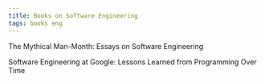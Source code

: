 ```yaml
---
title: Books on Software Engineering 
tags: books eng
---
```



The Mythical Man-Month: Essays on Software Engineering

Software Engineering at Google: Lessons Learned from Programming Over Time


